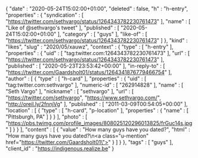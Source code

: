 {
  "date" : "2020-05-24T15:02:00+01:00",
  "deleted" : false,
  "h" : "h-entry",
  "properties" : {
    "syndication" : [ "https://twitter.com/sethvargo/status/1264343782230761473" ],
    "name" : [ "Like of @sethvargo's tweet" ],
    "published" : [ "2020-05-24T15:02:00+01:00" ],
    "category" : [ "guys" ],
    "like-of" : [ "https://twitter.com/sethvargo/status/1264343782230761473" ]
  },
  "kind" : "likes",
  "slug" : "2020/05/xauwz",
  "context" : {
    "type" : [ "h-entry" ],
    "properties" : {
      "uid" : [ "tag:twitter.com:1264343782230761473" ],
      "url" : [ "https://twitter.com/sethvargo/status/1264343782230761473" ],
      "published" : [ "2020-05-23T23:53:42+00:00" ],
      "in-reply-to" : [ "https://twitter.com/Gaardsholt01/status/1264341876779466754" ],
      "author" : [ {
        "type" : [ "h-card" ],
        "properties" : {
          "uid" : [ "tag:twitter.com:sethvargo" ],
          "numeric-id" : [ "262914828" ],
          "name" : [ "Seth Vargo" ],
          "nickname" : [ "sethvargo" ],
          "url" : [ "https://twitter.com/sethvargo", "https://www.sethvargo.com/", "http://oreil.ly/2fnnjVg" ],
          "published" : [ "2011-03-09T00:54:05+00:00" ],
          "location" : [ {
            "type" : [ "h-card", "p-location" ],
            "properties" : {
              "name" : [ "Pittsburgh, PA" ]
            }
          } ],
          "photo" : [ "https://pbs.twimg.com/profile_images/808025120296013825/frGuc14s.jpg" ]
        }
      } ],
      "content" : [ {
        "value" : "How many guys have you dated?",
        "html" : "How many guys have you dated?\n<a class=\"u-mention\" href=\"https://twitter.com/Gaardsholt01\"></a>"
      } ]
    }
  },
  "tags" : [ "guys" ],
  "client_id" : "https://indigenous.realize.be"
}
